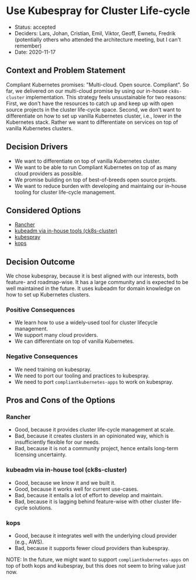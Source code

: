 # Use Kubespray for Cluster Life-cycle

* Status: accepted
* Deciders: Lars, Johan, Cristian, Emil, Viktor, Geoff, Ewnetu, Fredrik (potentially others who attended the architecture meeting, but I can't remember)
* Date: 2020-11-17

## Context and Problem Statement

Compliant Kubernetes promises: "Multi-cloud. Open source. Compliant". So far, we delivered on our multi-cloud promise by using our in-house `ck8s-cluster` implementation. This strategy feels unsustainable for two reasons: First, we don't have the resources to catch up and keep up with open source projects in the cluster life-cycle space. Second, we don't want to differentiate on how to set up vanilla Kubernetes cluster, i.e., lower in the Kubernetes stack. Rather we want to differentiate on services on top of vanilla Kubernetes clusters.

## Decision Drivers

* We want to differentiate on top of vanilla Kubernetes cluster.
* We want to be able to run Compliant Kubernetes on top of as many cloud providers as possible.
* We promise building on top of best-of-breeds open source projets.
* We want to reduce burden with developing and maintaing our in-house tooling for cluster life-cycle management.

## Considered Options

* [Rancher](https://rancher.com/)
* [kubeadm via in-house tools (ck8s-cluster)](https://github.com/elastisys/ck8s-cluster)
* [kubespray](https://github.com/kubernetes-sigs/kubespray)
* [kops](https://github.com/kubernetes/kops)

## Decision Outcome

We chose kubespray, because it is best aligned with our interests, both feature- and roadmap-wise. It has a large community and is expected to be well maintained in the future. It uses kubeadm for domain knowledge on how to set up Kubernetes clusters.

### Positive Consequences

* We learn how to use a widely-used tool for cluster lifecycle management.
* We support many cloud providers.
* We can differentiate on top of vanilla Kubernetes.

### Negative Consequences

* We need training on kubespray.
* We need to port our tooling and practices to kubespray.
* We need to port `compliantkubernetes-apps` to work on kubespray.

## Pros and Cons of the Options

### Rancher

* Good, because it provides cluster life-cycle management at scale.
* Bad, because it creates clusters in an opinionated way, which is insufficiently flexible for our needs.
* Bad, because it is not a community project, hence entails long-term licensing uncertainty.

### kubeadm via in-house tool (ck8s-cluster)

* Good, because we know it and we built it.
* Good, because it works well for current use-cases.
* Bad, because it entails a lot of effort to develop and maintain.
* Bad, because it is lagging behind feature-wise with other cluster life-cycle solutions.

### kops

* Good, because it integrates well with the underlying cloud provider (e.g., AWS).
* Bad, because it supports fewer cloud providers than kubespray.

NOTE: In the future, we might want to support `compliantkubernetes-apps` on top of both kops and kubespray, but this does not seem to bring value just now.
